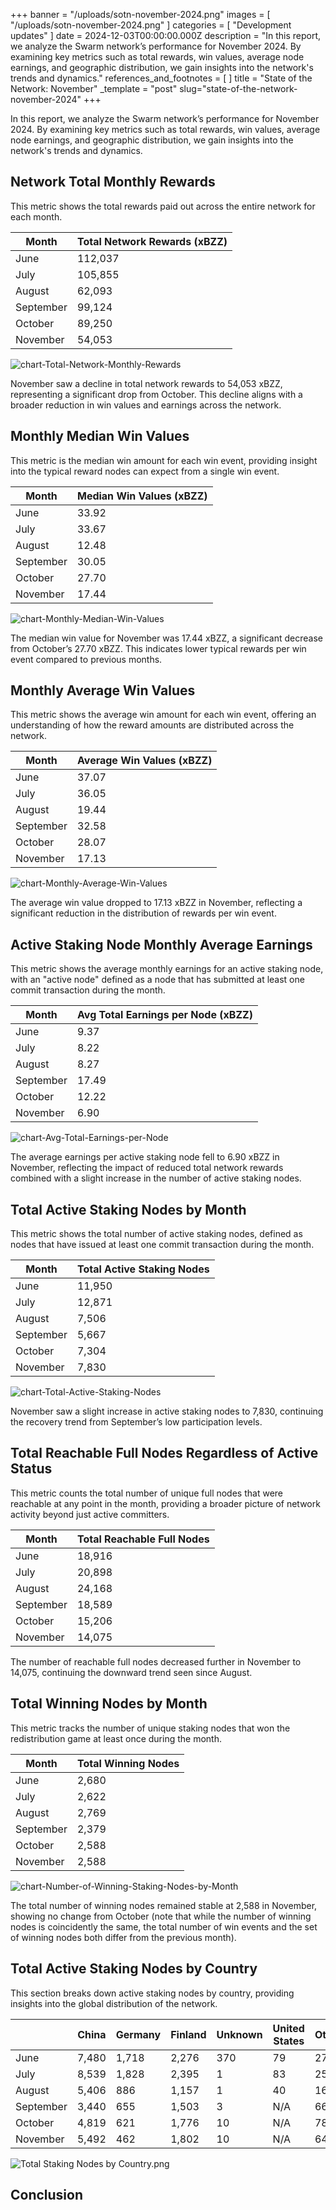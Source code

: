 +++
banner = "/uploads/sotn-november-2024.png"
images = [ "/uploads/sotn-november-2024.png" ]
categories = [ "Development updates" ]
date = 2024-12-03T00:00:00.000Z
description = "In this report, we analyze the Swarm network’s performance for November 2024. By examining key metrics such as total rewards, win values, average node earnings, and geographic distribution, we gain insights into the network's trends and dynamics."
references_and_footnotes = [ ]
title = "State of the Network: November"
_template = "post"
slug="state-of-the-network-november-2024"
+++


In this report, we analyze the Swarm network’s performance for November 2024. By examining key metrics such as total rewards, win values, average node earnings, and geographic distribution, we gain insights into the network's trends and dynamics. 

## Network Total Monthly Rewards

This metric shows the total rewards paid out across the entire network for each month.

| Month     | Total Network Rewards (xBZZ) |
|-----------|------------------------------|
| June      | 112,037                      |
| July      | 105,855                      |
| August    | 62,093                       |
| September | 99,124                       |
| October   | 89,250                       |
| November  | 54,053                       |

![chart-Total-Network-Monthly-Rewards](/uploads/chart-Total-Network-Monthly-Rewards-November-2024.png)

November saw a decline in total network rewards to 54,053 xBZZ, representing a significant drop from October. This decline aligns with a broader reduction in win values and earnings across the network.

## Monthly Median Win Values

This metric is the median win amount for each win event, providing insight into the typical reward nodes can expect from a single win event.

| Month     | Median Win Values (xBZZ) |
|-----------|---------------------------|
| June      | 33.92                     |
| July      | 33.67                     |
| August    | 12.48                     |
| September | 30.05                     |
| October   | 27.70                     |
| November  | 17.44                     |

![chart-Monthly-Median-Win-Values](/uploads/chart-Monthly-Median-Win-Values-November-2024.png)

The median win value for November was 17.44 xBZZ, a significant decrease from October’s 27.70 xBZZ. This indicates lower typical rewards per win event compared to previous months.

## Monthly Average Win Values

This metric shows the average win amount for each win event, offering an understanding of how the reward amounts are distributed across the network.

| Month     | Average Win Values (xBZZ)  |
|-----------|----------------------------|
| June      | 37.07                      |
| July      | 36.05                      |
| August    | 19.44                      |
| September | 32.58                      |
| October   | 28.07                      |
| November  | 17.13                      |

![chart-Monthly-Average-Win-Values](/uploads/chart-Monthly-Average-Win-Values-November-2024.png)

The average win value dropped to 17.13 xBZZ in November, reflecting a significant reduction in the distribution of rewards per win event.

## Active Staking Node Monthly Average Earnings

This metric shows the average monthly earnings for an active staking node, with an "active node" defined as a node that has submitted at least one commit transaction during the month.
    
| Month     | Avg Total Earnings per Node (xBZZ) |
|-----------|------------------------------------|
| June      | 9.37                               |
| July      | 8.22                               |
| August    | 8.27                               |
| September | 17.49                              |
| October   | 12.22                              |
| November  | 6.90                                |

![chart-Avg-Total-Earnings-per-Node](/uploads/chart-Avg-Total-Earnings-per-Node-November-2024.png)

The average earnings per active staking node fell to 6.90 xBZZ in November, reflecting the impact of reduced total network rewards combined with a slight increase in the number of active staking nodes.

## Total Active Staking Nodes by Month

This metric shows the total number of active staking nodes, defined as nodes that have issued at least one commit transaction during the month.

| Month     | Total Active Staking Nodes |
|-----------|----------------------------|
| June      | 11,950                     |
| July      | 12,871                     |
| August    | 7,506                      |
| September | 5,667                      |
| October   | 7,304                      |
| November  | 7,830                      |

![chart-Total-Active-Staking-Nodes](/uploads/chart-Total-Active-Staking-Nodes-November-2024.png)

November saw a slight increase in active staking nodes to 7,830, continuing the recovery trend from September’s low participation levels.

## Total Reachable Full Nodes Regardless of Active Status

This metric counts the total number of unique full nodes that were reachable at any point in the month, providing a broader picture of network activity beyond just active committers.

| Month     | Total Reachable Full Nodes |
|-----------|----------------------------|
| June      | 18,916                     |
| July      | 20,898                     |
| August    | 24,168                     |
| September | 18,589                     |
| October   | 15,206                     |
| November  | 14,075                     |

The number of reachable full nodes decreased further in November to 14,075, continuing the downward trend seen since August.

## Total Winning Nodes by Month

This metric tracks the number of unique staking nodes that won the redistribution game at least once during the month.

| Month     | Total Winning Nodes |
|-----------|---------------------|
| June      | 2,680               |
| July      | 2,622               |
| August    | 2,769               |
| September | 2,379               |
| October   | 2,588               |
| November  | 2,588               |

![chart-Number-of-Winning-Staking-Nodes-by-Month](/uploads/chart-Number-of-Winning-Staking-Nodes-by-Month-November-2024.png)

The total number of winning nodes remained stable at 2,588 in November, showing no change from October (note that while the number of winning nodes is coincidently the same, the total number of win events and the set of winning nodes both differ from the previous month).

## Total Active Staking Nodes by Country

This section breaks down active staking nodes by country, providing insights into the global distribution of the network.

|               | China  | Germany | Finland | Unknown | United States | Other |
|---------------|--------|---------|---------|---------|---------------|-------|
| June          | 7,480  | 1,718   | 2,276   | 370     | 79            | 27    |
| July          | 8,539  | 1,828   | 2,395   | 1       | 83            | 25    |
| August        | 5,406  | 886     | 1,157   | 1       | 40            | 16    |
| September     | 3,440  | 655     | 1,503   | 3       | N/A           | 66    |
| October       | 4,819  | 621     | 1,776   | 10      | N/A           | 78    |
| November      | 5,492  | 462     | 1,802   | 10      |  N/A          | 64    |

![Total Staking Nodes by Country.png](/uploads/Total-Active-Staking-Nodes-by-Country-November-2024.png)


## Conclusion

